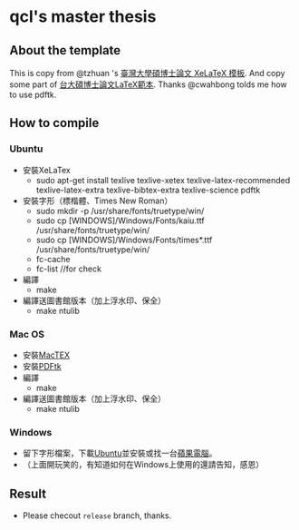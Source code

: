 qcl's master thesis
=======

## About the template

This is copy from @tzhuan 's [臺灣大學碩博士論文 XeLaTeX 模板](https://github.com/tzhuan/ntu-thesis). 
And copy some part of [台大碩博士論文LaTeX範本](https://code.google.com/p/ntu-thesis-latex-template/).
Thanks @cwahbong tolds me how to use pdftk.

## How to compile
### Ubuntu

* 安裝XeLaTex
    * sudo apt-get install texlive texlive-xetex texlive-latex-recommended texlive-latex-extra texlive-bibtex-extra texlive-science pdftk
* 安裝字形（標楷體、Times New Roman）
    * sudo mkdir -p /usr/share/fonts/truetype/win/ 
    * sudo cp [WINDOWS]/Windows/Fonts/kaiu.ttf /usr/share/fonts/truetype/win/
    * sudo cp [WINDOWS]/Windows/Fonts/times\*.ttf /usr/share/fonts/truetype/win/
    * fc-cache
    * fc-list //for check
* 編譯
    * make
* 編譯送圖書館版本（加上浮水印、保全）
    * make ntulib

### Mac OS

* 安裝[MacTEX](https://tug.org/mactex/)
* 安裝[PDFtk](http://www.pdflabs.com/tools/pdftk-server/)
* 編譯
    * make
* 編譯送圖書館版本（加上浮水印、保全）
    * make ntulib

### Windows

* 留下字形檔案，下載[Ubuntu](http://www.ubuntu.com/)並安裝或找一台[蘋果電腦](http://www.apple.com/tw/mac/)。
* （上面開玩笑的，有知道如何在Windows上使用的還請告知，感恩）

## Result

* Please checout `release` branch, thanks.
